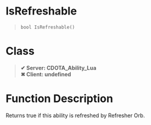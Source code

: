 # IsRefreshable
> `bool IsRefreshable()`
# Class
> __✔ Server: CDOTA_Ability_Lua__  
> __✖ Client: undefined__  
# Function Description
Returns true if this ability is refreshed by Refresher Orb.
